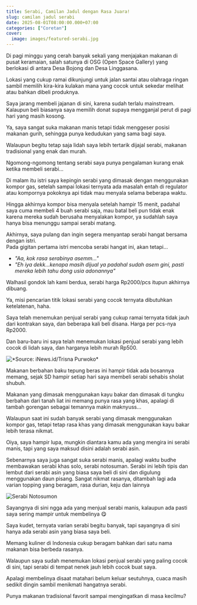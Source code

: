 ```yaml
---
title: Serabi, Camilan Jadul dengan Rasa Juara!
slug: camilan jadul serabi
date: 2025-08-01T08:00:00.000+07:00
categories: ["Coretan"]
cover: 
  image: images/featured-serabi.jpg
---
```

Di pagi minggu yang cerah banyak sekali yang menjajakan makanan di pusat keramaian, salah satunya di OSG (Open Space Gallery) yang berlokasi di antara Desa Bojong dan Desa Linggasana.

Lokasi yang cukup ramai dikunjungi untuk jalan santai atau olahraga ringan sambil memilih kira-kira kulakan mana yang cocok untuk sekedar melihat atau bahkan dibeli produknya.

Saya jarang membeli jajanan di sini, karena sudah terlalu mainstream. Kalaupun beli biasanya saya memilih donat supaya mengganjal perut di pagi hari yang masih kosong.

Ya, saya sangat suka makanan manis tetapi tidak menggeser posisi makanan gurih, sehingga punya kedudukan yang sama bagi saya.

Walaupun begitu tetap saja lidah saya lebih tertarik dijajal serabi, makanan tradisional yang enak dan murah.

Ngomong-ngomong tentang serabi saya punya pengalaman kurang enak ketika membeli serabi...

Di malam itu istri saya kepingin serabi yang dimasak dengan menggunakan kompor gas, setelah sampai lokasi ternyata ada masalah entah di regulator atau kompornya pokoknya api tidak mau menyala selama beberapa waktu.

Hingga akhirnya kompor bisa menyala setelah hampir 15 menit, padahal saya cuma membeli 4 buah serabi saja, mau batal beli pun tidak enak karena mereka sudah berusaha menyalakan kompor, ya sudahlah saya hanya bisa menunggu sampai serabi matang.

Akhirnya, saya pulang dan ingin segera menyantap serabi hangat bersama dengan istri.\
Pada gigitan pertama istri mencoba serabi hangat ini, akan tetapi...

* *"Aa, kok rasa serabinya asemm..."*
* *"Eh iya dekk...kenapa masih dijual ya padahal sudah asem gini, pasti mereka lebih tahu dong usia adonannya"*

Walhasil gondok lah kami berdua, serabi harga Rp2000/pcs itupun akhirnya dibuang.

Ya, misi pencarian titik lokasi serabi yang cocok ternyata dibutuhkan ketelatenan, haha.

Saya telah menemukan penjual serabi yang cukup ramai ternyata tidak jauh dari kontrakan saya, dan beberapa kali beli disana. Harga per pcs-nya Rp2000.

Dan baru-baru ini saya telah menemukan lokasi penjual serabi yang lebih cocok di lidah saya, dan harganya lebih murah Rp500.

![](/images/serabi_kocor.jpg "*Source: iNews.id/Trisna Purwoko*")

Makanan berbahan baku tepung beras ini hampir tidak ada bosannya memang, sejak SD hampir setiap hari saya membeli serabi sehabis sholat shubuh.

Makanan yang dimasak menggunakan kayu bakar dan dimasak di tungku berbahan dari tanah liat ini memang punya rasa yang khas, apalagi di tambah gorengan sebagai temannya makin maknyuss...

Walaupun saat ini sudah banyak serabi yang dimasak menggunakan kompor gas, tetapi tetap rasa khas yang dimasak menggunakan kayu bakar lebih terasa nikmat.

Oiya, saya hampir lupa, mungkin diantara kamu ada yang mengira ini serabi manis, tapi yang saya maksud disini adalah serabi asin.

Sebenarnya saya juga sangat suka serabi manis, apalagi waktu budhe membawakan serabi khas solo, serabi notosuman. Serabi ini lebih tipis dan lembut dari serabi asin yang biasa saya beli di sini dan digulung menggunakan daun pisang. Sangat nikmat rasanya, ditambah lagi ada varian topping yang beragam, rasa durian, keju dan lainnya

![Serabi Notosumon](/images/serabi-notosuman.jpg "*Source: Instagram/@srabinotosuman*")

Sayangnya di sini ngga ada yang menjual serabi manis, kalaupun ada pasti saya sering mampir untuk membelinya 😋

Saya kudet, ternyata varian serabi begitu banyak, tapi sayangnya di sini hanya ada serabi asin yang biasa saya beli.

Memang kuliner di Indonesia cukup beragam bahkan dari satu nama makanan bisa berbeda rasanya.

Walaupun saya sudah menemukan lokasi penjual serabi yang paling cocok di sini, tapi serabi di tempat nenek jauh lebih cocok buat saya.

Apalagi membelinya disaat matahari belum keluar seutuhnya, cuaca masih sedikit dingin sambil menikmati hangatnya serabi.

Punya makanan tradisional favorit sampai mengingatkan di masa kecilmu?
